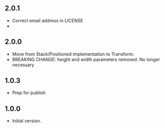 ## 2.0.1

- Correct email address in LICENSE
- 
## 2.0.0

- Move from Stack/Positioned implementation to Transform.
- BREAKING CHANGE: height and width parameters removed.  No longer necessary

## 1.0.3

- Prep for publish

## 1.0.0

- Initial version.
